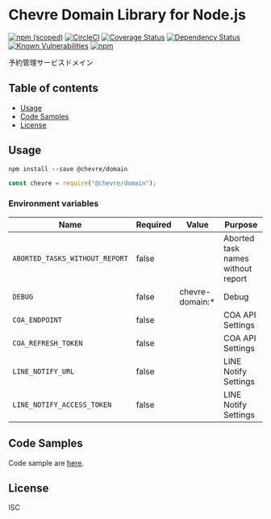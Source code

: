 # Chevre Domain Library for Node.js

[![npm (scoped)](https://img.shields.io/npm/v/@chevre/domain.svg)](https://www.npmjs.com/package/@chevre/domain)
[![CircleCI](https://circleci.com/gh/chevre-jp/domain.svg?style=svg)](https://circleci.com/gh/chevre-jp/domain)
[![Coverage Status](https://coveralls.io/repos/github/chevre-jp/domain/badge.svg?branch=master)](https://coveralls.io/github/chevre-jp/domain?branch=master)
[![Dependency Status](https://img.shields.io/david/chevre-jp/domain.svg)](https://david-dm.org/chevre-jp/domain)
[![Known Vulnerabilities](https://snyk.io/test/github/chevre-jp/domain/badge.svg?targetFile=package.json)](https://snyk.io/test/github/chevre-jp/domain?targetFile=package.json)
[![npm](https://img.shields.io/npm/dm/@chevre/domain.svg)](https://nodei.co/npm/@chevre/domain/)

予約管理サービスドメイン

## Table of contents

* [Usage](#usage)
* [Code Samples](#code-samples)
* [License](#license)

## Usage

```shell
npm install --save @chevre/domain
```

```Node.js
const chevre = require("@chevre/domain");
```

### Environment variables

| Name                           | Required | Value           | Purpose                           |
| ------------------------------ | -------- | --------------- | --------------------------------- |
| `ABORTED_TASKS_WITHOUT_REPORT` | false    |                 | Aborted task names without report |
| `DEBUG`                        | false    | chevre-domain:* | Debug                             |
| `COA_ENDPOINT`                 | false    |                 | COA API Settings                  |
| `COA_REFRESH_TOKEN`            | false    |                 | COA API Settings                  |
| `LINE_NOTIFY_URL`              | false    |                 | LINE Notify Settings              |
| `LINE_NOTIFY_ACCESS_TOKEN`     | false    |                 | LINE Notify Settings              |

## Code Samples

Code sample are [here](https://github.com/chevre-jp/domain/tree/master/example).

## License

ISC
